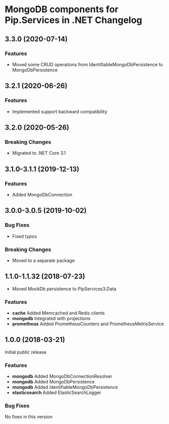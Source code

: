 # MongoDB components for Pip.Services in .NET Changelog

## <a name="3.3.0"></a> 3.3.0 (2020-07-14) 

### Features
* Moved some CRUD operations from IdentifiableMongoDbPersistence to MongoDbPersistence

## <a name="3.2.1"></a> 3.2.1 (2020-06-26)

### Features
* Implemented support backward compatibility

## <a name="3.2.0"></a> 3.2.0 (2020-05-26)

### Breaking Changes
* Migrated to .NET Core 3.1

## <a name="3.1.0-3.1.1"></a> 3.1.0-3.1.1 (2019-12-13)

### Features
* Added MongoDbConnection

## <a name="3.0.0-3.0.5"></a> 3.0.0-3.0.5 (2019-10-02)

### Bug Fixes
* Fixed typos

### Breaking Changes
* Moved to a separate package

## <a name="1.1.0-1.1.32"></a> 1.1.0-1.1.32 (2018-07-23)

* Moved MockDb persistence to PipServices3.Data

### Features
* **cache** Added Memcached and Redis clients
* **mongodb** Integrated with projections
* **prometheus** Added PrometheusCounters and PrometheusMetrisService

## <a name="1.0.0"></a> 1.0.0 (2018-03-21)

Initial public release

### Features
* **mongodb** Added MongoDbConnectionResolver
* **mongodb** Added MongoDbPersistence
* **mongodb** Added IdentifiableMongoDbPersistence
* **elasticsearch** Added ElasticSearchLogger

### Bug Fixes
No fixes in this version


